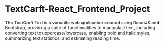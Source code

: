 # TextCarft-React_Frontend_Project
 The TextCraft Tool is a versatile web application created using ReactJS and Bootstrap, providing a suite of functionalities to manipulate text, including converting text to uppercase/lowercase, enabling bold and italic styles, summarizing text statistics, and estimating reading time. 

